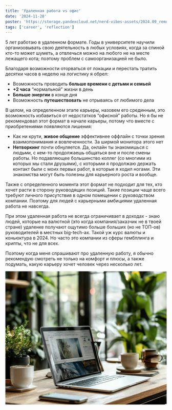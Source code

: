 ```yaml
---
title: 'Удаленная работа vs офис'
date: '2024-11-20'
poster: 'https://storage.yandexcloud.net/nerd-vibes-assets/2024.09_remote_work/min.webp'
tags: ['career', 'reflection']
---
```


5 лет работаю в удаленном формате. Годы в университете научили организовывать свою деятельность в любых условиях, когда за спиной кто-то может шуметь, а отвлечься можно на любого не на месте лежащего кота; поэтому проблем с самоорганизацией не было.

Благодаря возможности оторваться от локации и перестать тратить десятки часов в неделю на логистику я обрел:

- Возможность проводить **больше времени с детьми и семьей**
- **+2 часа** “нормальной” жизни в день
- **Больше энергии** в конце дня
- Возможность **путешествовать** не отрываясь от любимого дела

В целом, на определенном этапе карьеры, назовем его срединным, это возможность избавиться от недостатков “офисной” работы. Но я бы не рекомендовал этот формат в начале карьеры, потому что вместе с приобретениями появляются лишения:

- Как ни крути, **живое общение** эффективнее оффлайн с точки зрения взаимопонимания и вовлеченности. За ширмой монитора этого нет
- **Нетворкинг** почти обнуляется. Да, онлайн ты знакомишься с людьми, с кем-то продолжаешь общаться вне и после смены работы. Но подавляющее большинство коллег (со многими из которых мы стали друзьями), с которыми я продолжаю держать контакт были с моих первых работ, в которые я ходил ногами. Эти знакомства могут быть полезны для карьерного роста и вообще.

Также с определенного момента этот формат не подходит для тех, кто хочет расти в сторону руководящих позиций. Такие позиции чаще всего требуют личного присутствия в одном помещении с руководством компании. Поэтому для людей с карьерными амбициями удаленная работа не навсегда. 

При этом удаленная работа не всегда ограничивает в доходах - знаю людей, которые на валютной (это когда компания/заказчик не в твоей стране) удаленке получают ощутимо больше больших (но не ТОП-ов) руководителей в местных big-tech-ах. Такой уж курс валюты и коньюктура в 2024. Но часто это компании из сферы гембллинга и крипты, что не для всех.

Поэтому когда меня спрашивают про удаленную работу, я обычно рекомендую смотреть не только на комфорт и плюсы, а также подумать, какую карьеру хочет человек через несколько лет.

![alt text](https://github.com/mmarashan/blog.pages/blob/main/images/blog/2024.09_remote_work/1.webp?raw=true)
